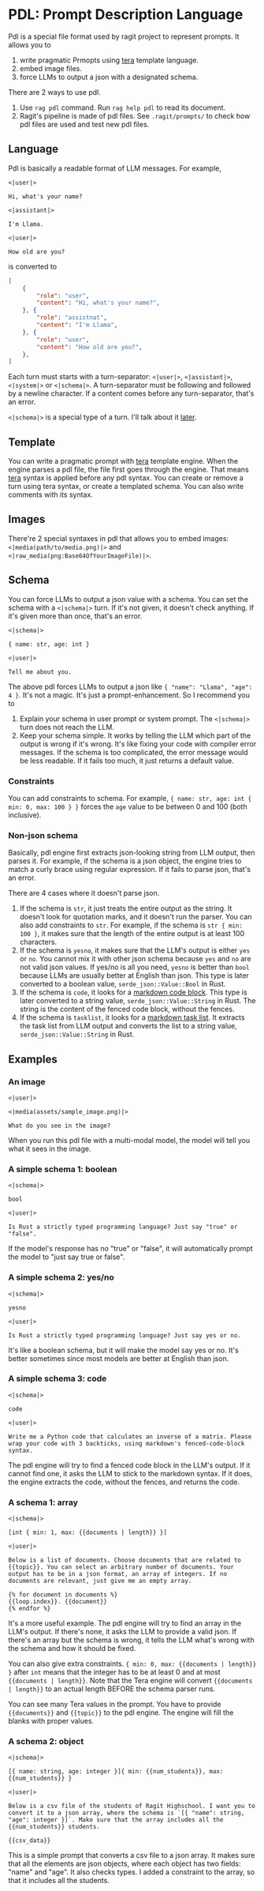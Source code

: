 # PDL: Prompt Description Language

Pdl is a special file format used by ragit project to represent prompts. It allows you to

1. write pragmatic Prmopts using [tera](https://keats.github.io/tera/) template language.
2. embed image files.
3. force LLMs to output a json with a designated schema.

There are 2 ways to use pdl.

1. Use `rag pdl` command. Run `rag help pdl` to read its document.
2. Ragit's pipeline is made of pdl files. See `.ragit/prompts/` to check how pdl files are used and test new pdl files.

## Language

Pdl is basically a readable format of LLM messages. For example,

```
<|user|>

Hi, what's your name?

<|assistant|>

I'm Llama.

<|user|>

How old are you?
```

is converted to

```json
[
    {
        "role": "user",
        "content": "Hi, what's your name?",
    }, {
        "role": "assistnat",
        "content": "I'm Llama",
    }, {
        "role": "user",
        "content": "How old are you?",
    },
]
```

Each turn must starts with a turn-separator: `<|user|>`, `<|assistant|>`, `<|system|>` or `<|schema|>`. A turn-separator must be following and followed by a newline character. If a content comes before any turn-separator, that's an error.

`<|schema|>` is a special type of a turn. I'll talk about it [later](#Schema).

## Template

You can write a pragmatic prompt with [tera](https://keats.github.io/tera/) template engine. When the engine parses a pdl file, the file first goes through the engine. That means [tera](https://keats.github.io/tera/) syntax is applied before any pdl syntax. You can create or remove a turn using tera syntax, or create a templated schema. You can also write comments with its syntax.

## Images

There're 2 special syntaxes in pdl that allows you to embed images: `<|media(path/to/media.png)|>` and `<|raw_media(png:Base64OfYourImageFile)|>`.

## Schema

You can force LLMs to output a json value with a schema. You can set the schema with a `<|schema|>` turn. If it's not given, it doesn't check anything. If it's given more than once, that's an error.

```
<|schema|>

{ name: str, age: int }

<|user|>

Tell me about you.
```

The above pdl forces LLMs to output a json like `{ "name": "Llama", "age": 4 }`. It's not a magic. It's just a prompt-enhancement. So I recommend you to

1. Explain your schema in user prompt or system prompt. The `<|schema|>` turn does not reach the LLM.
2. Keep your schema simple. It works by telling the LLM which part of the output is wrong if it's wrong. It's like fixing your code with compiler error messages. If the schema is too complicated, the error message would be less readable. If it fails too much, it just returns a default value.

### Constraints

You can add constraints to schema. For example, `{ name: str, age: int { min: 0, max: 100 } }` forces the `age` value to be between 0 and 100 (both inclusive).

### Non-json schema

Basically, pdl engine first extracts json-looking string from LLM output, then parses it. For example, if the schema is a json object, the engine tries to match a curly brace using regular expression. If it fails to parse json, that's an error.

There are 4 cases where it doesn't parse json.

1. If the schema is `str`, it just treats the entire output as the string. It doesn't look for quotation marks, and it doesn't run the parser. You can also add constraints to `str`. For example, if the schema is `str { min: 100 }`, it makes sure that the length of the entire output is at least 100 characters.
2. If the schema is `yesno`, it makes sure that the LLM's output is either `yes` or `no`. You cannot mix it with other json schema because `yes` and `no` are not valid json values. If yes/no is all you need, `yesno` is better than `bool` because LLMs are usually better at English than json. This type is later converted to a boolean value, `serde_json::Value::Bool` in Rust.
3. If the schema is `code`, it looks for a [markdown code block](https://github.github.com/gfm/#fenced-code-blocks). This type is later converted to a string value, `serde_json::Value::String` in Rust. The string is the content of the fenced code block, without the fences.
4. If the schema is `tasklist`, it looks for a [markdown task list](https://github.github.com/gfm/#task-list-items-extension-). It extracts the task list from LLM output and converts the list to a string value, `serde_json::Value::String` in Rust.

## Examples

### An image

```
<|user|>

<|media(assets/sample_image.png)|>

What do you see in the image?
```

When you run this pdl file with a multi-modal model, the model will tell you what it sees in the image.

### A simple schema 1: boolean

```
<|schema|>

bool

<|user|>

Is Rust a strictly typed programming language? Just say "true" or "false".
```

If the model's response has no "true" or "false", it will automatically prompt the model to "just say true or false".

### A simple schema 2: yes/no

```
<|schema|>

yesno

<|user|>

Is Rust a strictly typed programming language? Just say yes or no.
```

It's like a boolean schema, but it will make the model say yes or no. It's better sometimes since most models are better at English than json.

### A simple schema 3: code

```
<|schema|>

code

<|user|>

Write me a Python code that calculates an inverse of a matrix. Please wrap your code with 3 backticks, using markdown's fenced-code-block syntax.
```

The pdl engine will try to find a fenced code block in the LLM's output. If it cannot find one, it asks the LLM to stick to the markdown syntax. If it does, the engine extracts the code, without the fences, and returns the code.

### A schema 1: array

```
<|schema|>

[int { min: 1, max: {{documents | length}} }]

<|user|>

Below is a list of documents. Choose documents that are related to {{topic}}. You can select an arbitrary number of documents. Your output has to be in a json format, an array of integers. If no documents are relevant, just give me an empty array.

{% for document in documents %}
{{loop.index}}. {{document}}
{% endfor %}
```

It's a more useful example. The pdl engine will try to find an array in the LLM's output. If there's none, it asks the LLM to provide a valid json. If there's an array but the schema is wrong, it tells the LLM what's wrong with the schema and how it should be fixed.

You can also give extra constraints. `{ min: 0, max: {{documents | length}} }` after `int` means that the integer has to be at least 0 and at most `{{documents | length}}`. Note that the Tera engine will convert `{{documents | length}}` to an actual length BEFORE the schema parser runs.

You can see many Tera values in the prompt. You have to provide `{{documents}}` and `{{topic}}` to the pdl engine. The engine will fill the blanks with proper values.

### A schema 2: object

```
<|schema|>

[{ name: string, age: integer }]{ min: {{num_students}}, max: {{num_students}} }

<|user|>

Below is a csv file of the students of Ragit Highschool. I want you to convert it to a json array, where the schema is `[{ "name": string, "age": integer }]`. Make sure that the array includes all the {{num_students}} students.

{{csv_data}}
```

This is a simple prompt that converts a csv file to a json array. It makes sure that all the elements are json objects, where each object has two fields: "name" and "age". It also checks types. I added a constraint to the array, so that it includes all the students.
